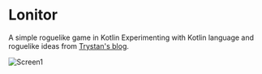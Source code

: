 # Lonitor

A simple roguelike game in Kotlin
Experimenting with Kotlin language and roguelike ideas from [Trystan's blog](https://trystans.blogspot.com/search/label/roguelike%20tutorial).


![Screen1](https://files.lonski.pl/lonitor/lonitor_1.png)
